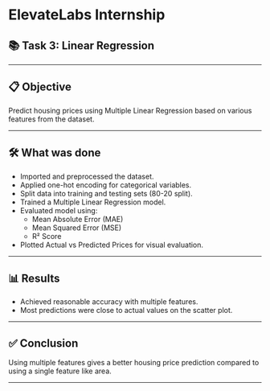 #  ElevateLabs Internship  
## 📚 Task 3: Linear Regression

---

## 📋 Objective
Predict housing prices using Multiple Linear Regression based on various features from the dataset.

---

## 🛠️ What was done
- Imported and preprocessed the dataset.
- Applied one-hot encoding for categorical variables.
- Split data into training and testing sets (80-20 split).
- Trained a Multiple Linear Regression model.
- Evaluated model using:
  - Mean Absolute Error (MAE)
  - Mean Squared Error (MSE)
  - R² Score
- Plotted Actual vs Predicted Prices for visual evaluation.

---

## 📊 Results
- Achieved reasonable accuracy with multiple features.
- Most predictions were close to actual values on the scatter plot.

---

## ✅ Conclusion
Using multiple features gives a better housing price prediction compared to using a single feature like area.

---
